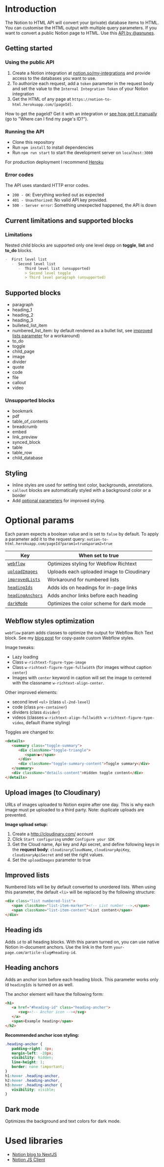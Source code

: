 # Introduction

The Notion to HTML API will convert your (private) database items to HTML. You can customise the HTML output with multiple query parameters.
If you want to convert a public Notion page to HTML. Use this [API by @asnunes](https://github.com/asnunes/notion-page-to-html).

## Getting started

### Using the public API

1. Create a Notion integration at [notion.so/my-integrations](https://www.notion.so/my-integrations) and provide access to the databases you want to use.
2. To authorize each request, add a `token` parameter in the request body and set the value to the `Internal Integration Token` of your Notion integration
3. Get the HTML of any page at `https://notion-to-html.herokuapp.com/[pageId]`.

How to get the pageId? Get it with an integration or [see how get it manually](https://developers.notion.com/docs/working-with-page-content#creating-a-page-with-content:~:text=Where%20can%20I%20find%20my%20page%27s%20ID%3F) (go to "Where can I find my page's ID?").

### Running the API

-  Clone this repository
-  Run `npm install` to install dependencies
-  Run `npm run start` to start the development server on `localhost:3000`

For production deployment I recommend [Heroku](https://heroku.com/deploy?template=https://github.com/mchlkucera/notion-to-html)

### Error codes

The API uses standard HTTP error codes.

-  `200 - OK`: Everything worked out as expected
-  `401 - Unauthorized`: No valid API key provided.
-  `500 - Server error`: Something unexpected happened, the API is down

## Current limitations and supported blocks

### Limitations

Nested child blocks are supported only one level depp on **toggle**, **list** and **to_do** blocks.

```markdown
-  First level list
   -  Second level list
      -  Third level list (unsupported)
         > Second level toggle
         > Third level paragraph (unsupported)
```

## Supported blocks

-  paragraph
-  heading_1
-  heading_2
-  heading_3
-  bulleted_list_item
-  numbered_list_item: by default rendered as a bullet list, see [improved lists parameter](#improved-lists) for a workaround)
-  to_do
-  toggle
-  child_page
-  image
-  divider
-  quote
-  code
-  file
-  callout
-  video

### Unsupported blocks

-  bookmark
-  pdf
-  table_of_contents
-  breadcrumb
-  embed
-  link_preview
-  synced_block
-  table
-  table_row
-  child_database

## Styling

-  Inline styles are used for setting text color, backgrounds, annotations.
-  `callout` blocks are automatically styled with a background color or a border
-  Add [optional parameters](#optional-params) for improved styling.

# Optional params

Each param expects a boolean value and is set to `false` by default. To apply a parameter add it to the request query: `notion-to-html.herokuapp.com/pageId?param1=true&param2=true`

| Key                                            | When set to true                          |
| ---------------------------------------------- | ----------------------------------------- |
| [`webflow`](#webflow-styles-optimization)      | Optimizes styling for Webflow Richtext    |
| [`uploadImages`](#upload-images-to-cloudinary) | Uploads each uploaded image to Cloudinary |
| [`improvedLists`]()                            | Workaround for numbered lists             |
| [`headingIds`](#heading-ids)                   | Adds ids on headings for in-page links    |
| [`headingAnchors`](#heading-anchors)           | Adds anchor links before each heading     |
| [`darkMode`](#dark-mode)                       | Optimizes the color scheme for dark mode  |

## Webflow styles optimization

`webflow` param adds classes to optimize the output for Webflow Rich Text block. See my [blog post](https://myblock.webflow.io/post/how-to-make-a-notion-to-webflow-blog#47800c5f88c24ba4bbb38b1de294dd74) for copy-paste custom Webflow styles.

Image tweaks:

-  Lazy loading
-  Class `w-richtext-figure-type-image`
-  Class `w-richtext-figure-type-fullwidth` (for images without caption `center`)
-  Images with `center` keyword in caption will set the image to centered with the classname `w-richtext-align-center`.

Other improved elements:

-  second level `<ul>` (class `ul-2nd-level`)
-  code (class `pre-container`)
-  dividers (class `divider`)
-  videos (classes `w-richtext-align-fullwidth w-richtext-figure-type-video`, default iframe styling)

Toggles are changed to:

```html
<details>
   <summary class="toggle-summary">
      <div className="toggle-triangle">
         <span>▶</span>
      </div>
      <div className="toggle-summary-content">Toggle summary</div>
   </summary>
   <div className="details-content">Hidden toggle content</div>
</details>
```

## Upload images (to Cloudinary)

URLs of images uploaded to Notion expire after one day. This is why each image must pe uploaded to a third party. Note: duplicate uploads are prevented.

**Image upload setup:**

1. Create a http://cloudinary.com/ account
2. Click `Start configuring` under `Configure your SDK`
3. Get the Cloud name, Api key and Api secret, and define following keys in the **request body**: `cloudinaryCloudName`, `cloudinaryApiKey`, `cloudinaryApiSecret` and set the right values.
4. Set the `uploadImages` parameter to true

## Improved lists

Numbered lists will be by default converted to unordered lists. When using this parameter, the default `<li>` will be replaced by the following structure:

```html
<div class="list numbered-list">
   <span className="list-item-marker"><!-- List number -->.</span>
   <span className="list-item-content">List content</span>
</div>
```

## Heading ids

Adds `id` to all heading blocks. With this param turned on, you can use native Notion in-document anchors. Use the link in the form `your-page.com/article-slug#heading-id`.

## Heading anchors

Adds an anchor icon before each heading block. This parameter works only id `headingIds` is turned on as well.

The anchor element will have the following form:

```html
<h1>
   <a href="#heading-id" class="heading-anchor">
      <svg><!-- Anchor icon --></svg>
   </a>
   <span>Example heading</span>
</h2>
```

**Recommended anchor icon styling:**

```css
.heading-anchor {
   padding-right: 4px;
   margin-left: -20px;
   visibility: hidden;
   line-height: 1;
   border: none !important;
}
h1:hover .heading-anchor,
h2:hover .heading-anchor,
h3:hover .heading-anchor {
   visibility: visible;
}
```

## Dark mode

Optimizes the background and text colors for dark mode.

# Used libraries

-  [Notion blog to NextJS](https://github.com/samuelkraft/notion-blog-nextjs)
-  [Notion JS Client](https://github.com/makenotion/notion-sdk-js)
